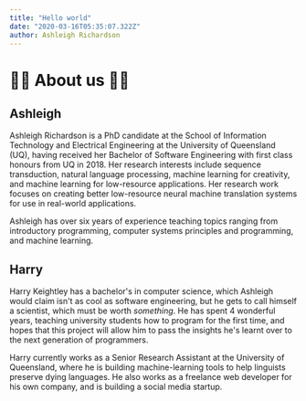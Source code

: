 ```yaml
---
title: "Hello world"
date: "2020-03-16T05:35:07.322Z"
author: Ashleigh Richardson
---
```


# 👋🏻 About us 👋🏻

## Ashleigh

Ashleigh Richardson is a PhD candidate at the School of Information Technology and Electrical Engineering at the University of Queensland (UQ), having received her Bachelor of Software Engineering with first class honours from UQ in 2018. Her research interests include sequence transduction, natural language processing, machine learning for creativity, and machine learning for low-resource applications. Her research work focuses on creating better low-resource neural machine translation systems for use in real-world applications.

Ashleigh has over six years of experience teaching topics ranging from introductory programming, computer systems principles and programming, and machine learning.

## Harry

Harry Keightley has a bachelor's in computer science, which Ashleigh would claim isn't as cool as software engineering, but he gets to call himself a scientist, which must be worth _something_. He has spent 4 wonderful years, teaching university students how to program for the first time, and hopes that this project will allow him to pass the insights he's learnt over to the next generation of programmers.

Harry currently works as a Senior Research Assistant at the University of Queensland, where he is building machine-learning tools to help linguists preserve dying languages. He also works as a freelance web developer for his own company, and is building a social media startup.

